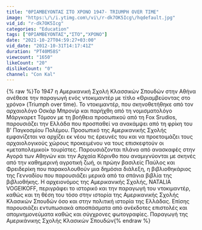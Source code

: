 ```yaml
---
title: "ΘΡΙΑΜΒEYONTAΣ ΣΤΟ ΧΡΟΝΟ 1947- TRIUMPH OVER TIME"
image: "https:\/\/i.ytimg.com\/vi\/r-dk7OK5Icg\/hqdefault.jpg"
vid_id: "r-dk7OK5Icg"
categories: "Education"
tags: ["ΘΡΙΑΜΒEYONTAΣ","ΣΤΟ","ΧΡΟΝΟ"]
date: "2021-10-27T04:59:27+03:00"
vid_date: "2012-10-31T14:17:41Z"
duration: "PT40M58S"
viewcount: "1650"
likeCount: "20"
dislikeCount: "0"
channel: "Con Kal"
---
```

{% raw %}Το 1947 η Αμερικανική Σχολή Κλασσικών Σπουδών στην Αθήνα ανέθεσε την παραγωγή ενός ντοκιμαντέρ με τίτλο «Θριαμβεύοντας στο χρόνο» (Triumph over time). Το ντοκιμαντέρ, που σκηνοθετήθηκε από τον αρχαιολόγο Οσκάρ Μπρονίρ και παρήχθη από τη νομισματολόγο Μάργκαρετ Τόμσον με τη βοήθεια προσωπικού από τη Fox Srudios, παρουσιάζει την Ελλάδα που προσπαθεί να ανακάμψει από τη φρίκη του Β' Παγκοσμίου Πολέμου. Προσωπικό της Αμερικανικής Σχολής εμφανίζεται να αρχίζει εκ νέου τις έρευνές του και να προετοιμάζει τους αρχαιολογικούς χώρους προκειμένου να τους επισκεφτούν οι «μεταπολεμικοί» τουρίστες. Παρουσιάζονται πλάνα από ανασκαφές στην Αγορά των Αθηνών και την Αρχαία Κόρινθο που αναμιγνύονται με σκηνές από την καθημερινή αγροτική ζωή, οι πρώην βασιλείς Παύλος και Φρειδερίκη που παρακολουθούν μια δημόσια διάλεξη, η βιβλιοθηκάριος της Γενναδίου που παρουσιάζει μερικά από τα σπάνια βιβλία της βιβλιοθήκης. Η αρχειονόμος της Αμερικανικής Σχολής, NATALIA VOGEIKOFF, περιγράφει το ιστορικό και την παραγωγή του ντοκιμαντέρ, καθώς και τη θέση του τόσο στην ιστορία της Αμερικανικής Σχολής Κλασικών Σπουδών όσο και στην πολιτική ιστορία της Ελλάδας. Επίσης παρουσιάζει εντυπωσιακά αποσπάσματα από ανέκδοτες επιστολές και απομνημονεύματα καθώς και σύγχρονες φωτογραφίες. Παραγωγή της Αμερικάνικης Σχολής Κλασικών Σπουδών{% endraw %}
